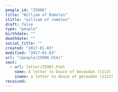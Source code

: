 ```yaml
---
people_id: "25986"
title: "William of Romoles"
ititle: "william of romoles"
draft: false
type: "people"
birthdate: ""
deathdate: ""
social_title: ""
created: "2017-01-03"
modified: "2017-01-03"
url: "/people/25986.html"
sent:
  - url: letter/25987.html
    name: A letter to Douce of Gévaudan (1113)
    iname: a letter to douce of gévaudan (1113)
received:
---
```


